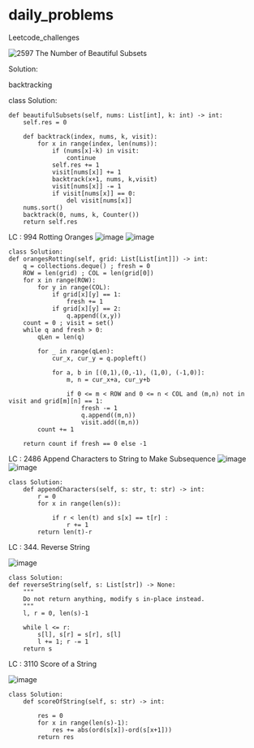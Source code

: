 # daily_problems
Leetcode_challenges


![2597  The Number of Beautiful Subsets](https://github.com/atishay2/daily_problems/assets/52835993/76e66250-c0ef-40c7-baf7-3c9e4d852181)

Solution: 

backtracking 

class Solution:
    
    def beautifulSubsets(self, nums: List[int], k: int) -> int:
        self.res = 0

        def backtrack(index, nums, k, visit):   
            for x in range(index, len(nums)):               
                if (nums[x]-k) in visit:               
                    continue
                self.res += 1
                visit[nums[x]] += 1
                backtrack(x+1, nums, k,visit)
                visit[nums[x]] -= 1
                if visit[nums[x]] == 0:
                    del visit[nums[x]]
        nums.sort()
        backtrack(0, nums, k, Counter())
        return self.res

LC : 994 Rotting Oranges
![image](https://github.com/atishay2/daily_problems/assets/52835993/7d2a423b-1534-49e2-a172-cc7fee6069a8)
![image](https://github.com/atishay2/daily_problems/assets/52835993/541043a6-98f6-4d8e-bd98-9defbc14531e)

    class Solution:
    def orangesRotting(self, grid: List[List[int]]) -> int:
        q = collections.deque() ; fresh = 0
        ROW = len(grid) ; COL = len(grid[0])
        for x in range(ROW):
            for y in range(COL):
                if grid[x][y] == 1:
                    fresh += 1
                if grid[x][y] == 2:
                    q.append((x,y))
        count = 0 ; visit = set()
        while q and fresh > 0:
            qLen = len(q)

            for _ in range(qLen):
                cur_x, cur_y = q.popleft()

                for a, b in [(0,1),(0,-1), (1,0), (-1,0)]:
                    m, n = cur_x+a, cur_y+b

                    if 0 <= m < ROW and 0 <= n < COL and (m,n) not in visit and grid[m][n] == 1:
                        fresh -= 1
                        q.append((m,n))
                        visit.add((m,n))
            count += 1
        
        return count if fresh == 0 else -1

LC : 2486 Append Characters to String to Make Subsequence
![image](https://github.com/atishay2/daily_problems/assets/52835993/0e9757a8-c026-461f-b96a-20516685d9e3)
![image](https://github.com/atishay2/daily_problems/assets/52835993/d56956ca-9c5b-4658-a905-46fc1b4860a3)

    class Solution:
        def appendCharacters(self, s: str, t: str) -> int:
            r = 0
            for x in range(len(s)):
                
                if r < len(t) and s[x] == t[r] :
                    r += 1
            return len(t)-r

LC : 344. Reverse String

![image](https://github.com/atishay2/daily_problems/assets/52835993/f1222e26-494d-4f7a-821a-1aa2daeed6e0)

    class Solution:
    def reverseString(self, s: List[str]) -> None:
        """
        Do not return anything, modify s in-place instead.
        """
        l, r = 0, len(s)-1

        while l <= r:
            s[l], s[r] = s[r], s[l]
            l += 1; r -= 1 
        return s

LC : 3110 Score of a String

![image](https://github.com/atishay2/daily_problems/assets/52835993/8c130ea3-53c7-49ad-b057-159899e782cc)

    class Solution:
        def scoreOfString(self, s: str) -> int:
        
            res = 0 
            for x in range(len(s)-1):
                res += abs(ord(s[x])-ord(s[x+1]))
            return res

